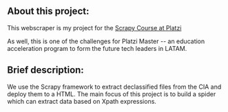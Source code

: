 <h2>About this project:</h2>

This webscraper is my project for the [Scrapy Course at Platzi](https://platzi.com/clases/scrapy/) 

As well, this is one of the challenges for Platzi Master -- an education acceleration program to form the future tech leaders in LATAM.

<h2>Brief description:</h2>

We use the Scrapy framework to extract declassified files from the CIA and deploy them to a HTML. The main focus of this project is to build a spider which can extract data based on Xpath expressions. 
